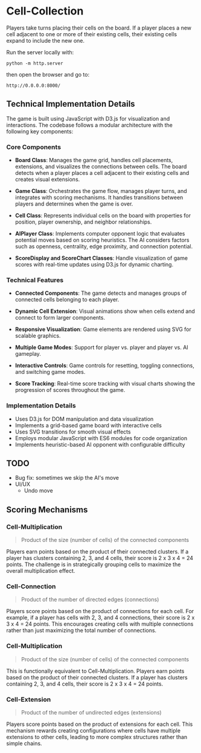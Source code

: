 # Cell-Collection

Players take turns placing their cells on the board. If a player places a new cell adjacent to one or more of their existing cells, their existing cells expand to include the new one.

Run the server locally with:
```
python -m http.server
```
then open the browser and go to:
```
http://0.0.0.0:8000/
```

## Technical Implementation Details

The game is built using JavaScript with D3.js for visualization and interactions. The codebase follows a modular architecture with the following key components:

### Core Components

- **Board Class**: Manages the game grid, handles cell placements, extensions, and visualizes the connections between cells. The board detects when a player places a cell adjacent to their existing cells and creates visual extensions.

- **Game Class**: Orchestrates the game flow, manages player turns, and integrates with scoring mechanisms. It handles transitions between players and determines when the game is over.

- **Cell Class**: Represents individual cells on the board with properties for position, player ownership, and neighbor relationships.

- **AIPlayer Class**: Implements computer opponent logic that evaluates potential moves based on scoring heuristics. The AI considers factors such as openness, centrality, edge proximity, and connection potential.

- **ScoreDisplay and ScoreChart Classes**: Handle visualization of game scores with real-time updates using D3.js for dynamic charting.

### Technical Features

- **Connected Components**: The game detects and manages groups of connected cells belonging to each player.

- **Dynamic Cell Extension**: Visual animations show when cells extend and connect to form larger components.

- **Responsive Visualization**: Game elements are rendered using SVG for scalable graphics.

- **Multiple Game Modes**: Support for player vs. player and player vs. AI gameplay.

- **Interactive Controls**: Game controls for resetting, toggling connections, and switching game modes.

- **Score Tracking**: Real-time score tracking with visual charts showing the progression of scores throughout the game.

### Implementation Details

- Uses D3.js for DOM manipulation and data visualization
- Implements a grid-based game board with interactive cells
- Uses SVG transitions for smooth visual effects
- Employs modular JavaScript with ES6 modules for code organization
- Implements heuristic-based AI opponent with configurable difficulty

## TODO

* Bug fix: sometimes we skip the AI's move
* UI/UX
    * Undo move

## Scoring Mechanisms

### Cell-Multiplication
> Product of the size (number of cells) of the connected components

Players earn points based on the product of their connected clusters. If a player has clusters containing 2, 3, and 4 cells, their score is 2 x 3 x 4 = 24 points. The challenge is in strategically grouping cells to maximize the overall multiplication effect.

### Cell-Connection
> Product of the number of directed edges (connections)

Players score points based on the product of connections for each cell. For example, if a player has cells with 2, 3, and 4 connections, their score is 2 x 3 x 4 = 24 points. This encourages creating cells with multiple connections rather than just maximizing the total number of connections.

### Cell-Multiplication
> Product of the size (number of cells) of the connected components

This is functionally equivalent to Cell-Multiplication. Players earn points based on the product of their connected clusters. If a player has clusters containing 2, 3, and 4 cells, their score is 2 x 3 x 4 = 24 points.

### Cell-Extension
> Product of the number of undirected edges (extensions)

Players score points based on the product of extensions for each cell. This mechanism rewards creating configurations where cells have multiple extensions to other cells, leading to more complex structures rather than simple chains.

